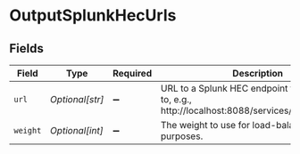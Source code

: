 # OutputSplunkHecUrls


## Fields

| Field                                                                                                | Type                                                                                                 | Required                                                                                             | Description                                                                                          |
| ---------------------------------------------------------------------------------------------------- | ---------------------------------------------------------------------------------------------------- | ---------------------------------------------------------------------------------------------------- | ---------------------------------------------------------------------------------------------------- |
| `url`                                                                                                | *Optional[str]*                                                                                      | :heavy_minus_sign:                                                                                   | URL to a Splunk HEC endpoint to send events to, e.g., http://localhost:8088/services/collector/event |
| `weight`                                                                                             | *Optional[int]*                                                                                      | :heavy_minus_sign:                                                                                   | The weight to use for load-balancing purposes.                                                       |